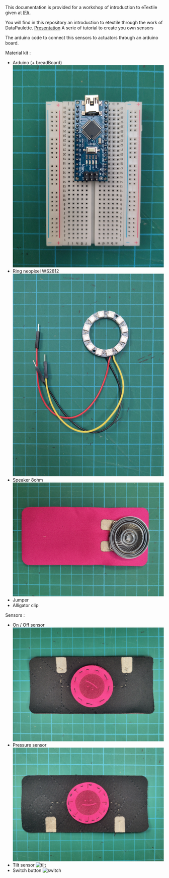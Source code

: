 This documentation is provided for a workshop of introduction to eTextile given at [IFA](https://www.ifaparis.com/).

You will find in this repository an introduction to etextile through the work of DataPaulette.
[Presentation](https://github.com/DataPaulette/WS-IFA-2024/blob/main/Introduction-DP.pdf)
A serie of tutorial to create you own sensors

The arduino code to connect this sensors to actuators through an arduino board.

Material kit :
- Arduino (+ breadBoard)
![arduino](img_sources/arduino_breadboard.jpg)
- Ring neopixel WS2812
![ring_led](img_sources/neopixel_ring.jpg)
- Speaker 8ohm
![speaker](img_sources/speaker.jpg)
- Jumper
- Alligator clip


Sensors :
- On / Off sensor
![on_off](img_sources/on_off_sensor.jpg)
- Pressure sensor
![pressure](img_sources/pressure_sensor.jpg)
- Tilt sensor
![tilt](img_sources/tilt_sensor.jpg)
- Switch button
![switch](switch_button.jpg)
